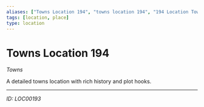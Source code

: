 ```yaml
---
aliases: ["Towns Location 194", "towns location 194", "194 Location Towns"]
tags: [location, place]
type: location
---
```


# Towns Location 194

*Towns*

A detailed towns location with rich history and plot hooks.

---
*ID: LOC00193*